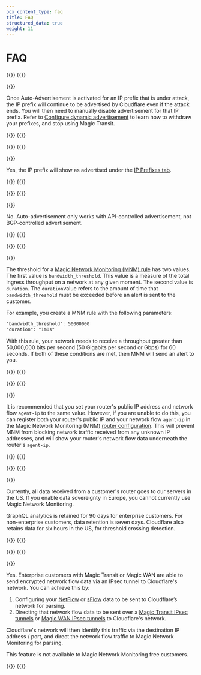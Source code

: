 ```yaml
---
pcx_content_type: faq
title: FAQ
structured_data: true
weight: 11
---
```


# FAQ

{{<faq-item>}}
{{<faq-question level=2 text="I have Auto-Advertisement enabled and it was triggered by an attack. Do I have to turn Magic Transit off manually?" >}}

{{<faq-answer>}}

Once Auto-Advertisement is activated for an IP prefix that is under attack, the IP prefix will continue to be advertised by Cloudflare even if the attack ends. You will then need to manually disable advertisement for that IP prefix. Refer to [Configure dynamic advertisement](/byoip/how-to/configure-dynamic-advertisement/) to learn how to withdraw your prefixes, and stop using Magic Transit.

{{</faq-answer>}}
{{</faq-item>}}

{{<faq-item>}}
{{<faq-question level=2 text="If Auto-Advertisement is enabled, and the threshold has been triggered, will the IP prefix show as advertised in the dashboard?" >}}

{{<faq-answer>}}

Yes, the IP prefix will show as advertised under the [IP Prefixes tab](/byoip/how-to/configure-dynamic-advertisement/).

{{</faq-answer>}}
{{</faq-item>}}

{{<faq-item>}}
{{<faq-question level=2 text="Does Auto-advertisement also work with BGP-controlled advertisements?" >}}

{{<faq-answer>}}

No. Auto-advertisement only works with API-controlled advertisement, not BGP-controlled advertisement.

{{</faq-answer>}}
{{</faq-item>}}

{{<faq-item>}}
{{<faq-question level=2 text="In the API, Magic Network Monitoring rules have a `bandwidth_threshold` data field. Does the value for this field refer to bytes transferred or current throughput?" >}}

{{<faq-answer>}}

The threshold for a [Magic Network Monitoring (MNM) rule](/api/operations/magic-network-monitoring-rules-list-rules) has two values. The first value is `bandwidth_threshold`. This value is a measure of the total ingress throughput on a network at any given moment. The second value is `duration`. The `duration`value refers to the amount of time that `bandwidth_threshold` must be exceeded before an alert is sent to the customer.

For example, you create a MNM rule with the following parameters:

```txt
"bandwidth_threshold": 50000000
"duration": "1m0s"
```

With this rule, your network needs to receive a throughput greater than 50,000,000 bits per second (50 Gigabits per second or Gbps) for 60 seconds. If both of these conditions are met, then MNM will send an alert to you.

{{</faq-answer>}}
{{</faq-item>}}

{{<faq-item>}}
{{<faq-question level=2 text="My router's public IP address is different from the IP address of my network flow `agent-ip`. I cannot change my network flow `agent-ip`, and I am not seeing my router's traffic in MNM analytics." >}}

{{<faq-answer>}}

It is recommended that you set your router's public IP address and network flow `agent-ip` to the same value. However, if you are unable to do this, you can register both your router's public IP and your network flow `agent-ip` in the Magic Network Monitoring (MNM) [router configuration](/magic-network-monitoring/get-started/). This will prevent MNM from blocking network traffic received from any unknown IP addresses, and will show your router's network flow data underneath the router's `agent-ip`.

{{</faq-answer>}}
{{</faq-item>}}

{{<faq-item>}}
{{<faq-question level=2 text="What is Magic Network Monitoring's data retention policy for Netflow/sFlow received from customer's routers?" >}}

{{<faq-answer>}}

Currently, all data received from a customer's router goes to our servers in the US. If you enable data sovereignty in Europe, you cannot currently use Magic Network Monitoring.

GraphQL analytics is retained for 90 days for enterprise customers. For non-enterprise customers, data retention is seven days. Cloudflare also retains data for six hours in the US, for threshold crossing detection.

{{</faq-answer>}}
{{</faq-item>}}

{{<faq-item>}}
{{<faq-question level=2 text="Can I send NetFlow / sFlow data to Cloudflare in a secure, encrypted way?" >}}

{{<faq-answer>}}

Yes. Enterprise customers with Magic Transit or Magic WAN are able to send encrypted network flow data via an IPsec tunnel to Cloudflare's network. You can achieve this by:

1. Configuring your [NetFlow](/magic-network-monitoring/routers/netflow-ipfix-config/) or [sFlow](/magic-network-monitoring/routers/sflow-config/) data to be sent to Cloudflare’s network for parsing.
2. Directing that network flow data to be sent over a [Magic Transit IPsec tunnels](/magic-transit/how-to/configure-tunnels/) or [Magic WAN IPsec tunnels](/magic-wan/configuration/manually/how-to/configure-tunnels/) to Cloudflare's network.

Cloudflare's network will then identify this traffic via the destination IP address / port, and direct the network flow traffic to Magic Network Monitoring for parsing.

This feature is not available to Magic Network Monitoring free customers.


{{</faq-answer>}}
{{</faq-item>}}